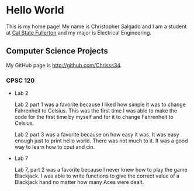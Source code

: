 # Hello World

This is my home page! My name is Christopher Salgado and I am a student at [Cal State Fullerton](http://www.fullerton.edu/) and my major is Electrical Engineering.

## Computer Science Projects

My GitHub page is http://github.com/Chrisss34.

### CPSC 120

* Lab 2

    Lab 2 part 1 was a favorite because I liked how simple it was to change Fahrenheit to Celsius. This was the first time I was able to make the code for the first time by myself and for it to change Fahrenheit to Celsius. 
 
    Lab 2 part 3 was a favorite because on how easy it was. It was easy enough just to print hello world. There was not much to it. It was a good way to learn how to cout and cin.

* Lab 7

    Lab 7, part 2 was a favorite because I never knew how to play the game Blackjack. I was able to write functions to give the correct value of a Blackjack hand no matter how many Aces were dealt.
